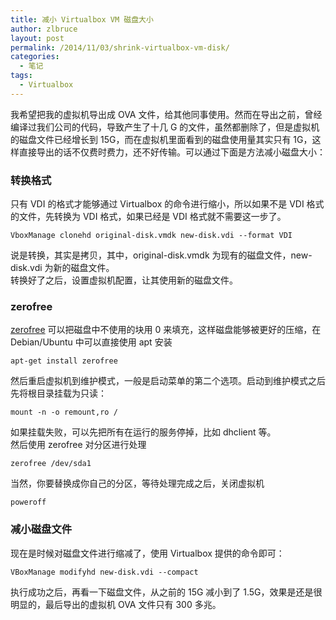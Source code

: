 ```yaml
---
title: 减小 Virtualbox VM 磁盘大小
author: zlbruce
layout: post
permalink: /2014/11/03/shrink-virtualbox-vm-disk/
categories:
  - 笔记
tags:
  - Virtualbox
---
```

我希望把我的虚拟机导出成 OVA 文件，给其他同事使用。然而在导出之前，曾经编译过我们公司的代码，导致产生了十几 G 的文件，虽然都删除了，但是虚拟机的磁盘文件已经增长到 15G，而在虚拟机里面看到的磁盘使用量其实只有 1G，这样直接导出的话不仅费时费力，还不好传输。可以通过下面是方法减小磁盘大小：

### 转换格式

只有 VDI 的格式才能够通过 Virtualbox 的命令进行缩小，所以如果不是 VDI 格式的文件，先转换为 VDI 格式，如果已经是 VDI 格式就不需要这一步了。

    VboxManage clonehd original-disk.vmdk new-disk.vdi --format VDI

说是转换，其实是拷贝，其中，original-disk.vmdk 为现有的磁盘文件，new-disk.vdi 为新的磁盘文件。  
转换好了之后，设置虚拟机配置，让其使用新的磁盘文件。

### zerofree

[zerofree][1] 可以把磁盘中不使用的块用 0 来填充，这样磁盘能够被更好的压缩，在 Debian/Ubuntu 中可以直接使用 apt 安装

    apt-get install zerofree

然后重启虚拟机到维护模式，一般是启动菜单的第二个选项。启动到维护模式之后先将根目录挂载为只读：

    mount -n -o remount,ro /

如果挂载失败，可以先把所有在运行的服务停掉，比如 dhclient 等。  
然后使用 zerofree 对分区进行处理

    zerofree /dev/sda1

当然，你要替换成你自己的分区，等待处理完成之后，关闭虚拟机

    poweroff

### 减小磁盘文件

现在是时候对磁盘文件进行缩减了，使用 Virtualbox 提供的命令即可：

    VBoxManage modifyhd new-disk.vdi --compact

执行成功之后，再看一下磁盘文件，从之前的 15G 减小到了 1.5G，效果是还是很明显的，最后导出的虚拟机 OVA 文件只有 300 多兆。

 [1]: http://intgat.tigress.co.uk/rmy/uml/index.html "zerofree"